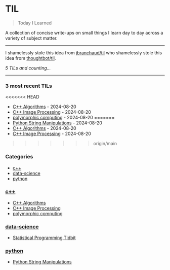 # TIL
> Today I Learned

A collection of concise write-ups on small things I learn day to day across a variety of subject matter. 

---

I  shamelessly stole this idea from [jbranchaud/til][1] who shamelessly stole this idea from [thoughtbot/til][2].


_5 TILs and counting..._

---

### 3 most recent TILs

<<<<<<< HEAD
- [C++ Algorithms](c++-algorithms.md) - 2024-08-20
- [C++ Image Processing](c++-image-processing.md) - 2024-08-20
- [polymorphic computing](polymorphic-computing.md) - 2024-08-20
=======
- [Python String Manipulations](python/python-string-manipulations.md) - 2024-08-20
- [C++ Algorithms](c++/c++-algorithms.md) - 2024-08-20
- [C++ Image Processing](c++/c++-image-processing.md) - 2024-08-20
>>>>>>> origin/main

### Categories

- [c++](#c++)
- [data-science](#data-science)
- [python](#python)

### [c++](#c++)
- [C++ Algorithms](c++-algorithms.md)
- [C++ Image Processing](c++-image-processing.md)
- [polymorphic computing](polymorphic-computing.md)

### [data-science](#data-science)
- [Statistical Programming Tidbit](data-science/statistical-programming-tidbit.md)

### [python](#python)
- [Python String Manipulations](python/python-string-manipulations.md)

[1]: https://github.com/jbranchaud/til
[2]: https://github.com/thoughtbot/til

